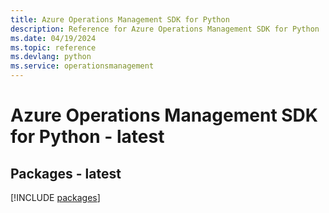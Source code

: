 ```yaml
---
title: Azure Operations Management SDK for Python
description: Reference for Azure Operations Management SDK for Python
ms.date: 04/19/2024
ms.topic: reference
ms.devlang: python
ms.service: operationsmanagement
---
```

# Azure Operations Management SDK for Python - latest
## Packages - latest
[!INCLUDE [packages](operations-management-index.md)]